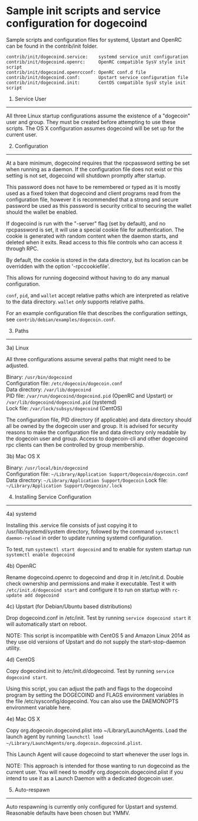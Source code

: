 Sample init scripts and service configuration for dogecoind
==========================================================

Sample scripts and configuration files for systemd, Upstart and OpenRC
can be found in the contrib/init folder.

    contrib/init/dogecoind.service:    systemd service unit configuration
    contrib/init/dogecoind.openrc:     OpenRC compatible SysV style init script
    contrib/init/dogecoind.openrcconf: OpenRC conf.d file
    contrib/init/dogecoind.conf:       Upstart service configuration file
    contrib/init/dogecoind.init:       CentOS compatible SysV style init script

1. Service User
---------------------------------

All three Linux startup configurations assume the existence of a "dogecoin" user
and group.  They must be created before attempting to use these scripts.
The OS X configuration assumes dogecoind will be set up for the current user.

2. Configuration
---------------------------------

At a bare minimum, dogecoind requires that the rpcpassword setting be set
when running as a daemon.  If the configuration file does not exist or this
setting is not set, dogecoind will shutdown promptly after startup.

This password does not have to be remembered or typed as it is mostly used
as a fixed token that dogecoind and client programs read from the configuration
file, however it is recommended that a strong and secure password be used
as this password is security critical to securing the wallet should the
wallet be enabled.

If dogecoind is run with the "-server" flag (set by default), and no rpcpassword is set,
it will use a special cookie file for authentication. The cookie is generated with random
content when the daemon starts, and deleted when it exits. Read access to this file
controls who can access it through RPC.

By default, the cookie is stored in the data directory, but its location can be overridden
with the option '-rpccookiefile'.

This allows for running dogecoind without having to do any manual configuration.

`conf`, `pid`, and `wallet` accept relative paths which are interpreted as
relative to the data directory. `wallet` *only* supports relative paths.

For an example configuration file that describes the configuration settings,
see `contrib/debian/examples/dogecoin.conf`.

3. Paths
---------------------------------

3a) Linux

All three configurations assume several paths that might need to be adjusted.

Binary:              `/usr/bin/dogecoind`  
Configuration file:  `/etc/dogecoin/dogecoin.conf`  
Data directory:      `/var/lib/dogecoind`  
PID file:            `/var/run/dogecoind/dogecoind.pid` (OpenRC and Upstart) or `/var/lib/dogecoind/dogecoind.pid` (systemd)  
Lock file:           `/var/lock/subsys/dogecoind` (CentOS)  

The configuration file, PID directory (if applicable) and data directory
should all be owned by the dogecoin user and group.  It is advised for security
reasons to make the configuration file and data directory only readable by the
dogecoin user and group.  Access to dogecoin-cli and other dogecoind rpc clients
can then be controlled by group membership.

3b) Mac OS X

Binary:              `/usr/local/bin/dogecoind`  
Configuration file:  `~/Library/Application Support/Dogecoin/dogecoin.conf`  
Data directory:      `~/Library/Application Support/Dogecoin`
Lock file:           `~/Library/Application Support/Dogecoin/.lock`

4. Installing Service Configuration
-----------------------------------

4a) systemd

Installing this .service file consists of just copying it to
/usr/lib/systemd/system directory, followed by the command
`systemctl daemon-reload` in order to update running systemd configuration.

To test, run `systemctl start dogecoind` and to enable for system startup run
`systemctl enable dogecoind`

4b) OpenRC

Rename dogecoind.openrc to dogecoind and drop it in /etc/init.d.  Double
check ownership and permissions and make it executable.  Test it with
`/etc/init.d/dogecoind start` and configure it to run on startup with
`rc-update add dogecoind`

4c) Upstart (for Debian/Ubuntu based distributions)

Drop dogecoind.conf in /etc/init.  Test by running `service dogecoind start`
it will automatically start on reboot.

NOTE: This script is incompatible with CentOS 5 and Amazon Linux 2014 as they
use old versions of Upstart and do not supply the start-stop-daemon utility.

4d) CentOS

Copy dogecoind.init to /etc/init.d/dogecoind. Test by running `service dogecoind start`.

Using this script, you can adjust the path and flags to the dogecoind program by
setting the DOGECOIND and FLAGS environment variables in the file
/etc/sysconfig/dogecoind. You can also use the DAEMONOPTS environment variable here.

4e) Mac OS X

Copy org.dogecoin.dogecoind.plist into ~/Library/LaunchAgents. Load the launch agent by
running `launchctl load ~/Library/LaunchAgents/org.dogecoin.dogecoind.plist`.

This Launch Agent will cause dogecoind to start whenever the user logs in.

NOTE: This approach is intended for those wanting to run dogecoind as the current user.
You will need to modify org.dogecoin.dogecoind.plist if you intend to use it as a
Launch Daemon with a dedicated dogecoin user.

5. Auto-respawn
-----------------------------------

Auto respawning is currently only configured for Upstart and systemd.
Reasonable defaults have been chosen but YMMV.
